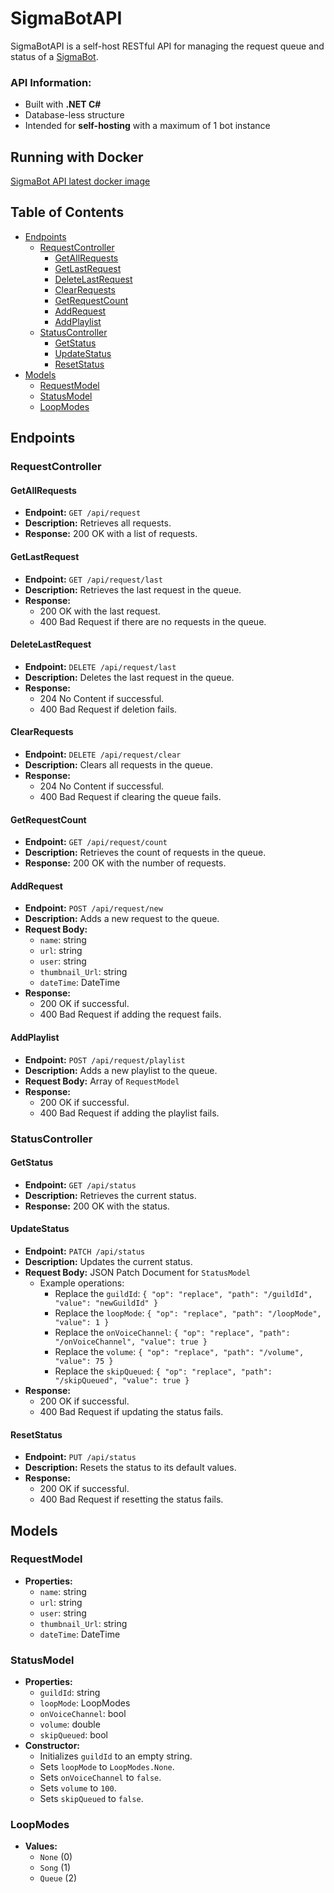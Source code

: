 # SigmaBotAPI

SigmaBotAPI is a self-host RESTful API for managing the request queue and status of a [SigmaBot](https://github.com/boxeggg/SigmaBot).


### API Information:
- Built with **.NET C#**
- Database-less structure
- Intended for **self-hosting** with a maximum of 1 bot instance

## Running with Docker
[SigmaBot API latest docker image](https://hub.docker.com/repository/docker/boxeggg/sigmabot_api_v1)


## Table of Contents
- [Endpoints](#endpoints)
  - [RequestController](#requestcontroller)
    - [GetAllRequests](#getallrequests)
    - [GetLastRequest](#getlastrequest)
    - [DeleteLastRequest](#deletelastrequest)
    - [ClearRequests](#clearrequests)
    - [GetRequestCount](#getrequestcount)
    - [AddRequest](#addrequest)
    - [AddPlaylist](#addplaylist)
  - [StatusController](#statuscontroller)
    - [GetStatus](#getstatus)
    - [UpdateStatus](#updatestatus)
    - [ResetStatus](#resetstatus)
- [Models](#models)
  - [RequestModel](#requestmodel)
  - [StatusModel](#statusmodel)
  - [LoopModes](#loopmodes)

## Endpoints

### RequestController

#### GetAllRequests
- **Endpoint:** `GET /api/request`
- **Description:** Retrieves all requests.
- **Response:** 200 OK with a list of requests.

#### GetLastRequest
- **Endpoint:** `GET /api/request/last`
- **Description:** Retrieves the last request in the queue.
- **Response:**
  - 200 OK with the last request.
  - 400 Bad Request if there are no requests in the queue.

#### DeleteLastRequest
- **Endpoint:** `DELETE /api/request/last`
- **Description:** Deletes the last request in the queue.
- **Response:**
  - 204 No Content if successful.
  - 400 Bad Request if deletion fails.

#### ClearRequests
- **Endpoint:** `DELETE /api/request/clear`
- **Description:** Clears all requests in the queue.
- **Response:**
  - 204 No Content if successful.
  - 400 Bad Request if clearing the queue fails.

#### GetRequestCount
- **Endpoint:** `GET /api/request/count`
- **Description:** Retrieves the count of requests in the queue.
- **Response:** 200 OK with the number of requests.

#### AddRequest
- **Endpoint:** `POST /api/request/new`
- **Description:** Adds a new request to the queue.
- **Request Body:**
  - `name`: string
  - `url`: string
  - `user`: string
  - `thumbnail_Url`: string
  - `dateTime`: DateTime
- **Response:**
  - 200 OK if successful.
  - 400 Bad Request if adding the request fails.

#### AddPlaylist
- **Endpoint:** `POST /api/request/playlist`
- **Description:** Adds a new playlist to the queue.
- **Request Body:** Array of `RequestModel`
- **Response:**
  - 200 OK if successful.
  - 400 Bad Request if adding the playlist fails.

### StatusController

#### GetStatus
- **Endpoint:** `GET /api/status`
- **Description:** Retrieves the current status.
- **Response:** 200 OK with the status.

#### UpdateStatus
- **Endpoint:** `PATCH /api/status`
- **Description:** Updates the current status.
- **Request Body:** JSON Patch Document for `StatusModel`
  - Example operations:
    - Replace the `guildId`: `{ "op": "replace", "path": "/guildId", "value": "newGuildId" }`
    - Replace the `loopMode`: `{ "op": "replace", "path": "/loopMode", "value": 1 }`
    - Replace the `onVoiceChannel`: `{ "op": "replace", "path": "/onVoiceChannel", "value": true }`
    - Replace the `volume`: `{ "op": "replace", "path": "/volume", "value": 75 }`
    - Replace the `skipQueued`: `{ "op": "replace", "path": "/skipQueued", "value": true }`
- **Response:**
  - 200 OK if successful.
  - 400 Bad Request if updating the status fails.

#### ResetStatus
- **Endpoint:** `PUT /api/status`
- **Description:** Resets the status to its default values.
- **Response:**
  - 200 OK if successful.
  - 400 Bad Request if resetting the status fails.

## Models

### RequestModel
- **Properties:**
  - `name`: string
  - `url`: string
  - `user`: string
  - `thumbnail_Url`: string
  - `dateTime`: DateTime

### StatusModel
- **Properties:**
  - `guildId`: string
  - `loopMode`: LoopModes
  - `onVoiceChannel`: bool
  - `volume`: double
  - `skipQueued`: bool
- **Constructor:**
  - Initializes `guildId` to an empty string.
  - Sets `loopMode` to `LoopModes.None`.
  - Sets `onVoiceChannel` to `false`.
  - Sets `volume` to `100`.
  - Sets `skipQueued` to `false`.

### LoopModes
- **Values:**
  - `None` (0)
  - `Song` (1)
  - `Queue` (2)
